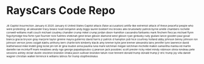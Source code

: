 # RaysCars Code Repo
<!--
**RaysCars/RaysCars** is a ✨ _special_ ✨ repository because its `README.md` (this file) appears on your GitHub profile.


Here are some ideas to get you started:

- 🔭 I’m currently working on ...
- 🌱 I’m currently learning ...
- 👯 I’m looking to collaborate on ...
- 🤔 I’m looking for help with ...
- 💬 Ask me about ...
- 📫 How to reach me: ...
- 😄 Pronouns: ...
- ⚡ Fun fact: ...

-->

<sup><sub><sup><sub>
J6 Capitol Insurrection
January 6 2020 January 6 United States Capitol attack (false accusation) antifa-like extremist attack of these peaceful people who were protesting:
ali alexander tracy beanz noah benjamin andy biggs lauren boebert mo brooks alex bruesewitz patrick byrne arielle chambers rochelle conwell-williams matt couch michael coudrey chandler crump mikel crump jordan dixon-hamilton cassandra fairbanks mark finchem fleccas michael flynn fogcitymidge tina forte ryan fournier nick fuentes shekinah geist brian gibson diamond west gibson ryan girdusky rudy giuliani lance gooden paul gosar bianca gracia bryson gray marjorie taylor greene mayra gutierrez david harris jr patrick d hampton jodi hice courtney holland abby johnson benny johnson ron johnson vernon jones osigah kakhu anthony kern charlie kirk kimberly klacik amy kremer kylie jane kremer alexandra lains jennifer lynn lawrence david leatherwood mike lindell greg locke jen loh dr gina loudon anna paulina luna mark lutchman megan lutchman michelle malkin samantha marika ed martin danielle rae mcinturff mark meadows andy ngo george papadopoulos cj pearson jack posobiec scott presler ricky rebel mindy robinson olivia rondeau pete sessions ashley stclair dustin stockton brandon straka jason sullivan brandon tatum rose tennent donald trump donald trump jr eric trump joy villa daniel wagner christian walker terrence k williams latinos for trump stopthestealus 

</sub></sup></sub></sup>
